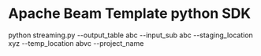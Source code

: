 # Apache Beam Template python SDK
python streaming.py --output_table abc --input_sub abc --staging_location xyz --temp_location abvc --project_name
